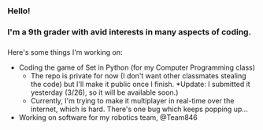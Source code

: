 ### Hello!
###
### I'm a 9th grader with avid interests in many aspects of coding.
###

Here's some things I'm working on:
  - Coding the game of Set in Python (for my Computer Programming class)
    - The repo is private for now (I don't want other classmates stealing the code) but I'll make it public once I finish. *Update: I submitted it yesterday (3/26), so it will be available soon.)
    - Currently, I'm trying to make it multiplayer in real-time over the internet, which is hard. There's one bug which keeps popping up...
  - Working on software for my robotics team, @Team846 
